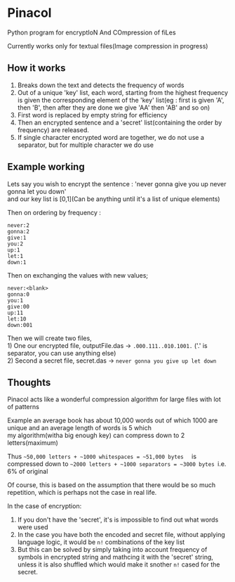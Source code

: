 # Pinacol
Python program for encryptIoN And COmpression of fiLes

Currently works only for textual files(Image compression in progress)

## How it works
  1) Breaks down the text and detects the frequency of words  
  2) Out of a unique 'key' list, each word, starting from the highest frequency is given the corresponding element of the 'key' list(eg : first is given 'A', then 'B', then after they are done we give 'AA' then 'AB' and so on)  
  3) First word is replaced by empty string for efficiency  
  4) Then an encrypted sentence and a 'secret' list(containing the order by frequency) are released.  
  5) If single character encrypted word are together, we do not use a separator, but for multiple character we do use  

## Example working
 Lets say you wish to encrypt the sentence : 'never gonna give you up never gonna let you down'  
 and our key list is [0,1](Can be anything until it's a list of unique elements)  
 
 Then on ordering by frequency : 
 ```
never:2
gonna:2
give:1
you:2   
up:1   
let:1   
down:1
```
 Then on exchanging the values with new values;  
 ```
never:<blank>   
gonna:0  
you:1  
give:00  
up:11  
let:10  
down:001  		    
```
Then we will create two files,  
	1) One our encrypted file, outputFile.das -> ```.000.111..010.1001.``` ('.' is separator, you can use anything else)  
	2) Second a secret file, secret.das -> ```never gonna you give up let down``` 

## Thoughts 
Pinacol acts like a wonderful compression algorithm for large files with lot of patterns  

Example an average book has about 10,000 words out of which 1000 are unique and an average length of words is 5 which   
my algorithm(witha big enough key) can compress down to 2 letters(maximum)  

Thus ```~50,000 letters + ~1000 whitespaces = ~51,000 bytes  ```
is compressed down to ```~2000 letters + ~1000 separators = ~3000 bytes ```i.e. 6% of original  

Of course, this is based on the assumption that there would be so much repetition, which is perhaps not the case in real life.

In the case of encryption:
1) If you don't have the 'secret', it's is impossible to find out what words were used
2) In the case you have both the encoded and secret file, without applying language logic, it would be ```n!``` combinations of the key list
3) But this can be solved by simply taking into account frequency of symbols in encrypted string and mathcing it with the 'secret' string, unless it is also shuffled which would make it snother ```n!``` cased for the secret.
	
